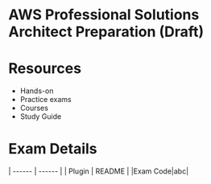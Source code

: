 # AWS Professional Solutions Architect Preparation (Draft)

# Resources
- Hands-on
- Practice exams
- Courses
- Study Guide

# Exam Details
| ------ | ------ |
| Plugin | README |
|Exam Code|abc|
